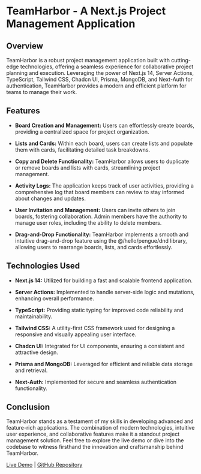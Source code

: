 # TeamHarbor - A Next.js Project Management Application

## Overview

TeamHarbor is a robust project management application built with cutting-edge technologies, offering a seamless experience for collaborative project planning and execution. Leveraging the power of Next.js 14, Server Actions, TypeScript, Tailwind CSS, Chadcn UI, Prisma, MongoDB, and Next-Auth for authentication, TeamHarbor provides a modern and efficient platform for teams to manage their work.

## Features

- **Board Creation and Management:** Users can effortlessly create boards, providing a centralized space for project organization.

- **Lists and Cards:** Within each board, users can create lists and populate them with cards, facilitating detailed task breakdowns.

- **Copy and Delete Functionality:** TeamHarbor allows users to duplicate or remove boards and lists with cards, streamlining project management.

- **Activity Logs:** The application keeps track of user activities, providing a comprehensive log that board members can review to stay informed about changes and updates.

- **User Invitation and Management:** Users can invite others to join boards, fostering collaboration. Admin members have the authority to manage user roles, including the ability to delete members.

- **Drag-and-Drop Functionality:** TeamHarbor implements a smooth and intuitive drag-and-drop feature using the @/hello/pengue/dnd library, allowing users to rearrange boards, lists, and cards effortlessly.

## Technologies Used

- **Next.js 14:** Utilized for building a fast and scalable frontend application.

- **Server Actions:** Implemented to handle server-side logic and mutations, enhancing overall performance.

- **TypeScript:** Providing static typing for improved code reliability and maintainability.

- **Tailwind CSS:** A utility-first CSS framework used for designing a responsive and visually appealing user interface.

- **Chadcn UI:** Integrated for UI components, ensuring a consistent and attractive design.

- **Prisma and MongoDB:** Leveraged for efficient and reliable data storage and retrieval.

- **Next-Auth:** Implemented for secure and seamless authentication functionality.

## Conclusion

TeamHarbor stands as a testament of my skills in developing advanced and feature-rich applications. The combination of modern technologies, intuitive user experience, and collaborative features make it a standout project management solution. Feel free to explore the live demo or dive into the codebase to witness firsthand the innovation and craftsmanship behind TeamHarbor.

[Live Demo](https://teamharbor.vercel.app/) | [GitHub Repository](#)
